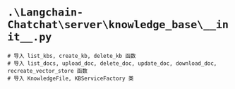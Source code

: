 # `.\Langchain-Chatchat\server\knowledge_base\__init__.py`

```
# 导入 list_kbs, create_kb, delete_kb 函数
# 导入 list_docs, upload_doc, delete_doc, update_doc, download_doc, recreate_vector_store 函数
# 导入 KnowledgeFile, KBServiceFactory 类
```